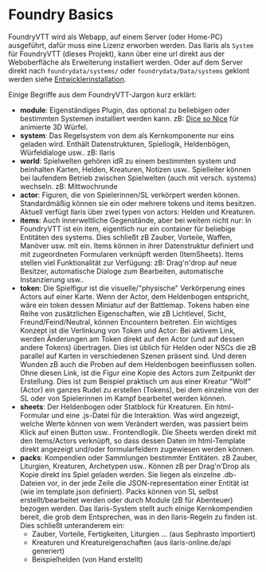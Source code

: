 # Foundry Basics

FoundryVTT wird als Webapp, auf einem Server (oder Home-PC) ausgeführt, dafür muss eine Lizenz erworben werden. Das Ilaris als `System` für FoundryVTT (dieses Projekt), kann über eine url direkt aus der Weboberfläche als Erweiterung installiert werden. Oder auf dem Server direkt nach `foundrydata/systems/` oder `foundrydata/Data/systems` geklont werden siehe [Entwicklerinstallation](CONTRIBUTING.md).

Einige Begriffe aus dem FoundryVTT-Jargon kurz erklärt:

-   **module**: Eigenständiges Plugin, das optional zu beliebigen oder bestimmten Systemen installiert werden kann. zB: [Dice so Nice](https://foundryvtt.com/packages/dice-so-nice/) für animierte 3D Würfel.
-   **system**: Das Regelsystem von dem als Kernkomponente nur eins geladen wird. Enthält Datenstrukturen, Spiellogik, Heldenbögen, Würfeldialoge usw.. zB: Ilaris
-   **world**: Spielwelten gehören idR zu einem bestimmten system und beinhalten Karten, Helden, Kreaturen, Notizen usw.. Spielleiter können bei laufendem Betrieb zwischen Spielwelten (auch mit versch. systems) wechseln. zB: Mittwochrunde
-   **actor**: Figuren, die von Spielerinnen/SL verkörpert werden können. Standardmäßig können sie ein oder mehrere tokens und items besitzen. Aktuell verfügt Ilaris über zwei typen von actors: Helden und Kreaturen.
-   **items**: Auch innerweltliche Gegenstände, aber bei weitem nicht nur: In FoundryVTT ist ein item, eigentlich nur ein container für beliebige Entitäten des systems. Dies schließt zB Zauber, Vorteile, Waffen, Manöver usw. mit ein. Items können in ihrer Datenstruktur definiert und mit zugeordneten Formularen verknüpft werden (ItemSheets). Items stellen viel Funktionalität zur Verfügung: zB: Drag'n'drop auf neue Besitzer, automatische Dialoge zum Bearbeiten, automatische Instanzierung usw..
-   **token**: Die Spielfigur ist die visuelle/"physische" Verkörperung eines Actors auf einer Karte. Wenn der Actor, dem Heldenbogen entspricht, wäre ein token dessen Miniatur auf der Battlemap. Tokens haben eine Reihe von zusätzlichen Eigenschaften, wie zB Lichtlevel, Sicht, Freund/Feind/Neutral, können Encountern beitreten. Ein wichtiges Konzept ist die Verlinkung von Token und Actor: Bei aktivem Link, werden Änderungen am Token direkt auf den Actor (und auf dessen andere Tokens) übertragen. Dies ist üblich für Helden oder NSCs die zB parallel auf Karten in verschiedenen Szenen präsent sind. Und deren Wunden zB auch die Proben auf dem Heldenbogen beeinflussen sollen. Ohne diesen Link, ist die Figur eine Kopie des Actors zum Zeitpunkt der Erstellung. Dies ist zum Beispiel praktisch um aus einer Kreatur "Wolf" (Actor) ein ganzes Rudel zu erstellen (Tokens), bei dem einzelne von der SL oder von Spielerinnen im Kampf bearbeitet werden können.
-   **sheets**: Der Heldenbogen oder Statblock für Kreaturen. Ein html-Formular und eine .js-Datei für die Interaktion. Was wird angezeigt, welche Werte können von wem Verändert werden, was passiert beim Klick auf einen Button usw.. Frontendlogik. Die Sheets werden direkt mit den Items/Actors verknüpft, so dass dessen Daten im html-Template direkt angezeigt und/oder formularfeldern zugewiesen werden können.
-   **packs**: Kompendien oder Sammlungen bestimmter Entitäten. zB Zauber, Liturgien, Kreaturen, Archetypen usw.. Können zB per Drag'n'Drop als Kopie direkt ins Spiel geladen werden. Sie liegen als einzelne .db-Dateien vor, in der jede Zeile die JSON-representation einer Entität ist (wie im template.json definiert). Packs können von SL selbst erstellt/bearbeitet werden oder durch Module (zB für Abenteuer) bezogen werden. Das Ilaris-System stellt auch einige Kernkompendien bereit, die grob dem Entsprechen, was in den Ilaris-Regeln zu finden ist. Dies schließt unteranderem ein:
    -   Zauber, Vorteile, Fertigkeiten, Liturgien ... (aus Sephrasto importiert)
    -   Kreaturen und Kreatureigenschaften (aus ilaris-online.de/api generiert)
    -   Beispielhelden (von Hand erstellt)
